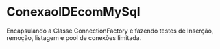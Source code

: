 # ConexaoIDEcomMySql
Encapsulando a Classe ConnectionFactory e fazendo testes de Inserção, remoção, listagem e pool de conexões limitada.
